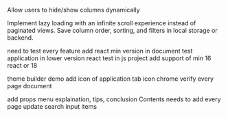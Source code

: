 Allow users to hide/show columns dynamically

<!-- Allow users to sort by multiple columns -->

Implement lazy loading with an infinite scroll experience instead of paginated views.
Save column order, sorting, and filters in local storage or backend.

<!-- clear sorting popup (important) -->

<!-- change theme code -->

<!-- row checkbox selection (single/all) (important) -->

<!-- column width (important) -->

need to test every feature
add react min version in document
test application in lower version react
test in js project
add support of min 16 react or 18
<!-- add theme in document how to change theme -->
theme builder
demo
add icon of application tab icon chrome
verify every page document
<!-- css information add in document -->
<!-- package css class names change needed with prefix -->
<!-- menu add theme -->
<!-- make dropdown menu to normal -->
add props menu
explaination, tips, conclusion
Contents needs to add every page
update search input items

